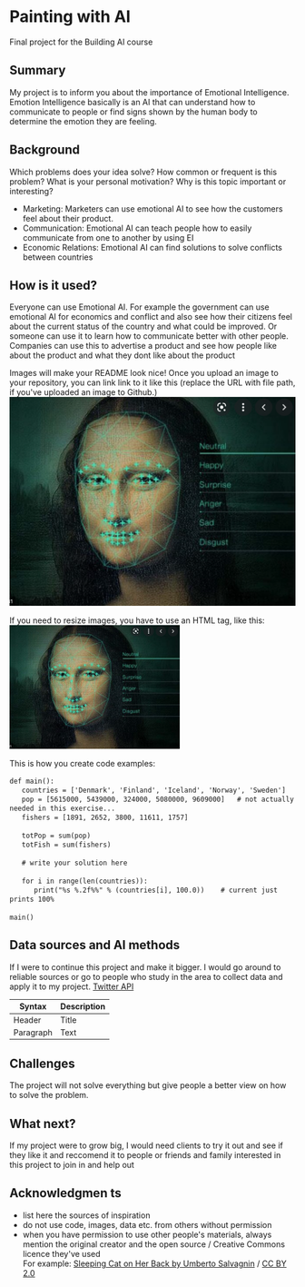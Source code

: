 <!-- This is the markdown template for the final project of the Building AI course, 
created by Reaktor Innovations and University of Helsinki. 
Copy the template, paste it to your GitHub README and edit! -->

# Painting with AI

Final project for the Building AI course

## Summary

My project is to inform you about the importance of Emotional Intelligence. Emotion Intelligence basically is an AI that can understand how to communicate to people or find signs shown by the human body to determine the emotion they are feeling.


## Background

Which problems does your idea solve? How common or frequent is this problem? What is your personal motivation? Why is this topic important or interesting?


* Marketing: Marketers can use emotional AI to see how the customers feel about their product.
* Communication: Emotional AI can teach people how to easily communicate from one to another by using EI
* Economic Relations: Emotional AI can find solutions to solve conflicts between countries


## How is it used?

Everyone can use Emotional AI. For example the government can use emotional AI for economics and conflict and also see how their citizens feel about the current status of the country and what could be improved. Or someone can use it to learn how to communicate better with other people. Companies can use this to advertise a product and see how people like about the product and what they dont like about the product

Images will make your README look nice!
Once you upload an image to your repository, you can link link to it like this (replace the URL with file path, if you've uploaded an image to Github.)
![Monalisa](https://github.com/uikk988/my-rogects/blob/main/Screen%20Shot%202021-07-25%20at%202.59.47%20PM.png)

If you need to resize images, you have to use an HTML tag, like this:
<img src="https://github.com/uikk988/my-rogects/blob/main/Screen%20Shot%202021-07-25%20at%202.59.47%20PM.png" width="300">

This is how you create code examples:
```
def main():
   countries = ['Denmark', 'Finland', 'Iceland', 'Norway', 'Sweden']
   pop = [5615000, 5439000, 324000, 5080000, 9609000]   # not actually needed in this exercise...
   fishers = [1891, 2652, 3800, 11611, 1757]

   totPop = sum(pop)
   totFish = sum(fishers)

   # write your solution here

   for i in range(len(countries)):
      print("%s %.2f%%" % (countries[i], 100.0))    # current just prints 100%

main()
```


## Data sources and AI methods
If I were to continue this project and make it bigger. I would go around to reliable sources or go to people who study in the area to collect data and apply it to my project.
[Twitter API](https://developer.twitter.com/en/docs)

| Syntax      | Description |
| ----------- | ----------- |
| Header      | Title       |
| Paragraph   | Text        |

## Challenges

The project will not solve everything but give people a better view on how to solve the problem.
## What next?

If my project were to grow big, I would need clients to try it out and see if they like it and reccomend it to people or friends and family interested in this project to join in and help out

## Acknowledgmen ts

* list here the sources of inspiration 
* do not use code, images, data etc. from others without permission
* when you have permission to use other people's materials, always mention the original creator and the open source / Creative Commons licence they've used
  <br>For example: [Sleeping Cat on Her Back by Umberto Salvagnin](https://commons.wikimedia.org/wiki/File:Sleeping_cat_on_her_back.jpg#filelinks) / [CC BY 2.0](https://creativecommons.org/licenses/by/2.0)


